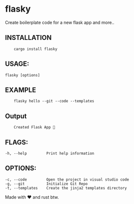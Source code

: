 # flasky
Create boilerplate code for a new flask app and more..

## INSTALLATION 
```
    cargo install flasky
```

## USAGE:
    flasky [options]

## EXAMPLE
```
    flasky hello --git --code --templates
```

## Output
```
    Created Flask App 🏁
```

## FLAGS:
    -h, --help         Print help information

## OPTIONS:
    -c, --code         Open the project in visual studio code
    -g, --git          Initialize Git Repo
    -t, --templates    Create the jinja2 templates directory

Made with ❤ and rust btw.
